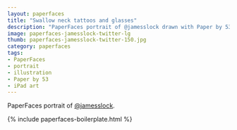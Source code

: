 ```yaml
---
layout: paperfaces
title: "Swallow neck tattoos and glasses"
description: "PaperFaces portrait of @jamesslock drawn with Paper by 53 on an iPad."
image: paperfaces-jamesslock-twitter-lg
thumb: paperfaces-jamesslock-twitter-150.jpg
category: paperfaces
tags: 
- PaperFaces
- portrait
- illustration
- Paper by 53
- iPad art
---
```


PaperFaces portrait of [@jamesslock](http://twitter.com/jamesslock).

{% include paperfaces-boilerplate.html %}